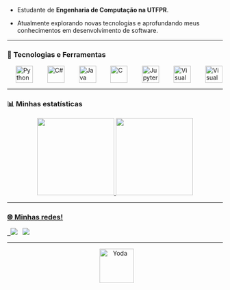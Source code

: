
- Estudante de **Engenharia de Computação na UTFPR**.

- Atualmente explorando novas tecnologias e aprofundando meus conhecimentos em desenvolvimento de software.

---

### 🚀 Tecnologias e Ferramentas

<div style="display: flex; align-items: center; gap: 15px; justify-content: center; flex-wrap: wrap;">
  <img alt="Python" height="40" width="40" src="https://cdn.jsdelivr.net/gh/devicons/devicon@v2.15.1/icons/python/python-original.svg">
  <img alt="C#" height="40" width="40" src="https://cdn.jsdelivr.net/gh/devicons/devicon@v2.15.1/icons/csharp/csharp-original.svg">
  <img alt="Java" height="40" width="40" src="https://cdn.jsdelivr.net/gh/devicons/devicon@v2.15.1/icons/java/java-original.svg">
  <img alt="C" height="40" width="40" src="https://cdn.jsdelivr.net/gh/devicons/devicon@v2.15.1/icons/c/c-original.svg">
  <img alt="Jupyter" height="40" width="40" src="https://cdn.jsdelivr.net/gh/devicons/devicon@v2.15.1/icons/jupyter/jupyter-original.svg">
  <img alt="Visual Studio Code" height="40" width="40" src="https://cdn.jsdelivr.net/gh/devicons/devicon@v2.15.1/icons/vscode/vscode-original.svg">
  <img alt="Visual Studio" height="40" width="40" src="https://cdn.jsdelivr.net/gh/devicons/devicon@v2.15.1/icons/visualstudio/visualstudio-plain.svg">
</div>

---

### 📊 Minhas estatísticas

<div align="center">
  <a href="https://github.com/augustoosa">
  <img height="180em" src="https://github-readme-stats.vercel.app/api?username=augustoosa&show_icons=true&theme=transparent&include_all_commits=true&count_private=true"/>
  <img height="180em" src="https://github-readme-stats.vercel.app/api/top-langs/?username=augustoosa&layout=donut&langs_count=8&theme=transparent"/>
</div>

---

### 🌐 Minhas redes!

<div> 
  <a href="https://www.linkedin.com/in/augusto-da-silva-de-sa-641987273/" target="_blank"><img src="https://img.shields.io/badge/-LinkedIn-%230077B5?style=for-the-badge&logo=linkedin&logoColor=white" target="_blank"></a>
  <a href="mailto:augustoosilvaasaa@gmail.com"><img src="https://img.shields.io/badge/-Gmail-D14836?style=for-the-badge&logo=gmail&logoColor=white" target="_blank"></a>
</div>

---

<div align="center">
  <img alt="Yoda" height="80" src="https://cdn.discordapp.com/attachments/795358914917397249/852435089581688872/hi.gif">
</div>
